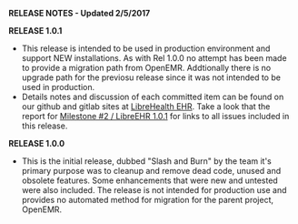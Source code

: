 **RELEASE NOTES - Updated 2/5/2017**

**RELEASE 1.0.1**
- This release is intended to be used in production environment and support NEW installations.  As with Rel 1.0.0 no attempt has been made to provide a migration path from OpenEMR. Addtionally there is no upgrade path for the previosu release since it was not intended to be used in production.
- Details notes and discussion of each committed item can be found on our github and gitlab sites at [LibreHealth EHR](https://librehealth.io/projects/lh-ehr/).
Take a look that the report for [Milestone #2 / LibreEHR 1.0.1](https://github.com/LibreHealthIO/LibreEHR/milestone/2?closed=1 ) for links to all issues included in this release.
 

**RELEASE 1.0.0**
- This is the initial release, dubbed "Slash and Burn" by the team it's primary purpose was to cleanup and remove dead code, unused and obsolete features. Some enhancements that were new and untested were also included.
The release is not intended for production use and provides no automated method for migration for the parent project, OpenEMR.
